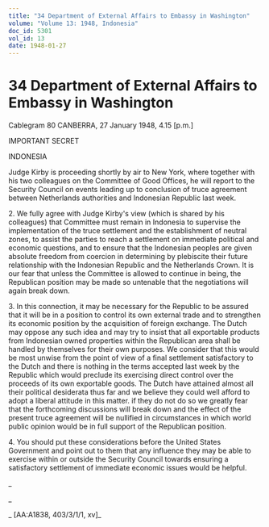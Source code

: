 ```yaml
---
title: "34 Department of External Affairs to Embassy in Washington"
volume: "Volume 13: 1948, Indonesia"
doc_id: 5301
vol_id: 13
date: 1948-01-27
---
```


# 34 Department of External Affairs to Embassy in Washington

Cablegram 80 CANBERRA, 27 January 1948, 4.15 [p.m.]

IMPORTANT SECRET

INDONESIA

Judge Kirby is proceeding shortly by air to New York, where together with his two colleagues on the Committee of Good Offices, he will report to the Security Council on events leading up to conclusion of truce agreement between Netherlands authorities and Indonesian Republic last week.

2\. We fully agree with Judge Kirby's view (which is shared by his colleagues) that Committee must remain in Indonesia to supervise the implementation of the truce settlement and the establishment of neutral zones, to assist the parties to reach a settlement on immediate political and economic questions, and to ensure that the Indonesian peoples are given absolute freedom from coercion in determining by plebiscite their future relationship with the Indonesian Republic and the Netherlands Crown. It is our fear that unless the Committee is allowed to continue in being, the Republican position may be made so untenable that the negotiations will again break down.

3\. In this connection, it may be necessary for the Republic to be assured that it will be in a position to control its own external trade and to strengthen its economic position by the acquisition of foreign exchange. The Dutch may oppose any such idea and may try to insist that all exportable products from Indonesian owned properties within the Republican area shall be handled by themselves for their own purposes. We consider that this would be most unwise from the point of view of a final settlement satisfactory to the Dutch and there is nothing in the terms accepted last week by the Republic which would preclude its exercising direct control over the proceeds of its own exportable goods. The Dutch have attained almost all their political desiderata thus far and we believe they could well afford to adopt a liberal attitude in this matter. if they do not do so we greatly fear that the forthcoming discussions will break down and the effect of the present truce agreement will be nullified in circumstances in which world public opinion would be in full support of the Republican position.

4\. You should put these considerations before the United States Government and point out to them that any influence they may be able to exercise within or outside the Security Council towards ensuring a satisfactory settlement of immediate economic issues would be helpful.

_

_

_ [AA:A1838, 403/3/1/1, xv]_
